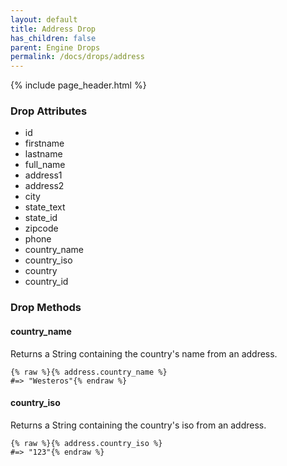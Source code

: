 ```yaml
---
layout: default
title: Address Drop
has_children: false
parent: Engine Drops
permalink: /docs/drops/address
---
```


{% include page_header.html %}

### Drop Attributes

- id
- firstname
- lastname
- full_name
- address1
- address2
- city
- state_text
- state_id
- zipcode
- phone
- country_name
- country_iso
- country
- country_id

### Drop Methods

#### country_name

Returns a String containing the country's name from an address.

```liquid
{% raw %}{% address.country_name %}
#=> "Westeros"{% endraw %}
```

#### country_iso

Returns a String containing the country's iso from an address.

```liquid
{% raw %}{% address.country_iso %}
#=> "123"{% endraw %}
```

